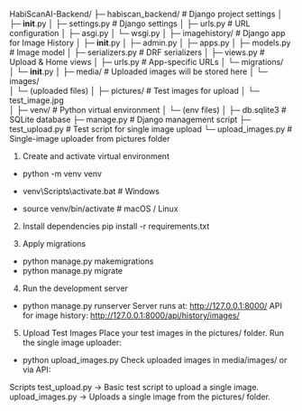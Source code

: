 HabiScanAI-Backend/
├─ habiscan_backend/              # Django project settings
│   ├─ __init__.py
│   ├─ settings.py                # Django settings
│   ├─ urls.py                    # URL configuration
│   ├─ asgi.py
│   └─ wsgi.py
│
├─ imagehistory/                  # Django app for Image History
│   ├─ __init__.py
│   ├─ admin.py
│   ├─ apps.py
│   ├─ models.py                  # Image model
│   ├─ serializers.py             # DRF serializers
│   ├─ views.py                   # Upload & Home views
│   ├─ urls.py                    # App-specific URLs
│   └─ migrations/                
│       └─ __init__.py
│
├─ media/                         # Uploaded images will be stored here
│   └─ images/                    
│       └─ (uploaded files)
│
├─ pictures/                      # Test images for upload
│   └─ test_image.jpg             
│
├─ venv/                          # Python virtual environment
│   └─ (env files)
│
├─ db.sqlite3                      # SQLite database
├─ manage.py                       # Django management script
├─ test_upload.py                  # Test script for single image upload
└─ upload_images.py                # Single-image uploader from pictures folder

1. Create and activate virtual environment
- python -m venv venv

- venv\Scripts\activate.bat              # Windows
- source venv/bin/activate               # macOS / Linux

2. Install dependencies
pip install -r requirements.txt

3. Apply migrations
- python manage.py makemigrations
- python manage.py migrate

4. Run the development server
- python manage.py runserver
Server runs at: http://127.0.0.1:8000/
API for image history: http://127.0.0.1:8000/api/history/images/

5. Upload Test Images
Place your test images in the pictures/ folder.
Run the single image uploader:
- python upload_images.py
Check uploaded images in media/images/ or via API:

Scripts
test_upload.py → Basic test script to upload a single image.
upload_images.py → Uploads a single image from the pictures/ folder.
